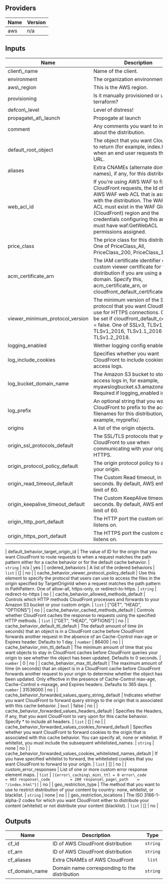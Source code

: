 ## Providers

| Name | Version |
|------|---------|
| aws | n/a |

## Inputs

| Name | Description | Type | Default | Required |
|------|-------------|------|---------|:-----:|
| client\\_name | Name of the client. | `string` | n/a | yes |
| environment | The organization environment | `string` | n/a | yes |
| aws\\_region | This is the AWS region. | `string` | n/a | yes |
| provisioning | Is it manually provisioned or using terraform? | `string` | n/a | yes |
| defcon\\_level | Level of distress! | `number` | n/a | yes |
| propagate\\_at\\_launch | Propogate at launch | `bool` | n/a | yes |
| comment | Any comments you want to include about the distribution. | `string` | Managed by Terraform | no |
| default\_root\_object | The object that you want CloudFront to return (for example, index.html) when an end user requests the root URL. | `string` | index.html | no |
| aliases | Extra CNAMEs (alternate domain names), if any, for this distribution. | `list` | [] | no |
| web\_acl\_id | If you're using AWS WAF to filter CloudFront requests, the Id of the AWS WAF web ACL that is associated with the distribution. The WAF Web ACL must exist in the WAF Global (CloudFront) region and the credentials configuring this argument must have waf:GetWebACL permissions assigned. | `string` |  | no |
| price\_class | The price class for this distribution. One of PriceClass\_All, PriceClass\_200, PriceClass\_100. | `string` | PriceClass\_All | no |
| acm\_certificate\_arn | The IAM certificate identifier of the custom viewer certificate for this distribution if you are using a custom domain. Specify this, acm\_certificate\_arn, or cloudfront\_default\_certificate. | `string` |  | no |
| viewer\_minimum\_protocol\_version | The minimum version of the SSL protocol that you want CloudFront to use for HTTPS connections. Can only be set if cloudfront\_default\_certificate = false. One of SSLv3, TLSv1, TLSv1\_2016, TLSv1.1\_2016 or TLSv1.2\_2018. | `string` | TLSv1.1\_2016 | no |
| logging\_enabled | Wether logging config enabled | `bool` | false | no |
| log\_include\_cookies | Specifies whether you want CloudFront to include cookies in access logs. | `bool` | true | no |
| log\_bucket\_domain\_name | The Amazon S3 bucket to store the access logs in, for example, myawslogbucket.s3.amazonaws.com. Required if logging\_enabled is true. | `string` |  | no |
| log\_prefix | An optional string that you want CloudFront to prefix to the access log filenames for this distribution, for example, myprefix/. | `string` | logs | no |
| origins | A list of the origin objects. | `list` | [] | no |
| origin\_ssl\_protocols\_default | The SSL/TLS protocols that you want CloudFront to use when communicating with your origin over HTTPS. | `list` | ["TLSv1", "TLSv1.1", "TLSv1.2"] | no |
| origin\_protocol\_policy\_default | The origin protocol policy to apply to your origin. | `string` | match-viewer | no |
| origin\_read\_timeout\_default | The Custom Read timeout, in seconds. By default, AWS enforces a limit of 60. | `number` | 60 | no |
| origin\_keepalive\_timeout\_default | The Custom KeepAlive timeout, in seconds. By default, AWS enforces a limit of 60. | `number` | 60 | no |
| origin\_http\_port\_default | The HTTP port the custom origin listens on. | `number` | 80 | no |
| origin\_https\_port\_default | The HTTPS port the custom origin listens on. | `number` | 443 | no |

| default\_behavior\_target\_origin\_id | The value of ID for the origin that you want CloudFront to route requests to when a request matches the path pattern either for a cache behavior or for the default cache behavior. | `string` | n/a | yes |
| ordered\_behaviors | A list of the ordered behaviors | `list` | [] | no |
| cache\_behavior\_viewer\_protocol\_policy\_default | Use this element to specify the protocol that users can use to access the files in the origin specified by TargetOriginId when a request matches the path pattern in PathPattern. One of allow-all, https-only, or redirect-to-https. | `string` | redirect-to-https | no |
| cache\_behavior\_allowed\_methods\_default | Controls which HTTP methods CloudFront processes and forwards to your Amazon S3 bucket or your custom origin. | `list` | ["GET", "HEAD", "OPTIONS"] | no |
| cache\_behavior\_cached\_methods\_default | Controls whether CloudFront caches the response to requests using the specified HTTP methods. | `list` | ["GET", "HEAD", "OPTIONS"] | no |
| cache\_behavior\_default\_ttl\_default | The default amount of time (in seconds) that an object is in a CloudFront cache before CloudFront forwards another request in the absence of an Cache-Control max-age or Expires header. Defaults to 1 day. | `number` | 86400 | no |
| cache\_behavior\_min\_ttl\_default | The minimum amount of time that you want objects to stay in CloudFront caches before CloudFront queries your origin to see whether the object has been updated. Defaults to 0 seconds. | `number` | 0 | no |
| cache\_behavior\_max\_ttl\_default | The maximum amount of time (in seconds) that an object is in a CloudFront cache before CloudFront forwards another request to your origin to determine whether the object has been updated. Only effective in the presence of Cache-Control max-age, Cache-Control s-maxage, and Expires headers. Defaults to 365 days. | `number` | 31536000 | no |
| cache\_behavior\_forwarded\_values\_query\_string\_default | Indicates whether you want CloudFront to forward query strings to the origin that is associated with this cache behavior. | `bool` | false | no |
| cache\_behavior\_forwarded\_values\_headers\_default | Specifies the Headers, if any, that you want CloudFront to vary upon for this cache behavior. Specify * to include all headers. | `list` | [] | no |
| cache\_behavior\_forwarded\_values\_cookies\_forward\_default | Specifies whether you want CloudFront to forward cookies to the origin that is associated with this cache behavior. You can specify all, none or whitelist. If whitelist, you must include the subsequent whitelisted\_names. | `string` | none | no |
| cache\_behavior\_forwarded\_values\_cookies\_whitelisted\_names\_default | If you have specified whitelist to forward, the whitelisted cookies that you want CloudFront to forward to your origin. | `list` | [] | no |
| custom\_error\_responses | List of one or more custom error response element maps. | `list` | `[{error\_caching\_min\_ttl = 0 error\_code            = 403 response\_code         = 200 response\_page\_path    = "/index.html"}]` | no |
| geo\_restriction\_type | The method that you want to use to restrict distribution of your content by country: none, whitelist, or blacklist. | `string` | none | no |
| geo\_restriction\_locations | The ISO 3166-1-alpha-2 codes for which you want CloudFront either to distribute your content (whitelist) or not distribute your content (blacklist). | `list` | [] | no |

## Outputs

| Name | Description | Type |
|------|-------------|:-----:|
| cf\_id | ID of AWS CloudFront distribution | `string` |
| cf\_arn | ID of AWS CloudFront distribution | `string` |
| cf\_aliases | Extra CNAMEs of AWS CloudFront | `list` |
| cf\_domain\_name | Domain name corresponding to the distribution | `string` |
